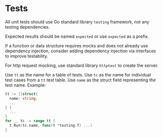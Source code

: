 # Tests

All unit tests should use Go standard library `testing` framework, not any testing dependencies.

Expected results should be named `expected` or use `expected` as a prefix.

If a function or data structure requires mocks and does not already use dependency injection,
consider adding dependency injection via interfaces to improve testability.

For http request mocking, use standard library `httptest` to create the server.

Use `tt` as the name for a table of tests. Use `tc` as the name for individual test cases from a `tt` test table.  Use `name` as the struct field representing the test name.  Example:

```go
tt := []struct{
  name: string,
  ...
} {
  ...
}
for _, tc := range tt {
  t.Run(tc.name, func(t *testing.T) ...)
}
```
